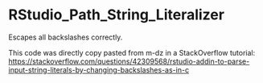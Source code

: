 # RStudio_Path_String_Literalizer
Escapes all backslashes correctly. 

This code was directly copy pasted from m-dz in a StackOverflow tutorial: https://stackoverflow.com/questions/42309568/rstudio-addin-to-parse-input-string-literals-by-changing-backslashes-as-in-c
